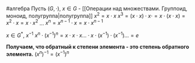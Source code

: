 #алгебра 
Пусть $(G, \cdot), \ x \in G$ - [[Операции над множествами. Группоид, моноид, полугруппа|полугруппа]]
$x^2 = x \cdot x$
$x^3 = (x \cdot x) \cdot x \cdot = x \cdot (x \cdot x) = x^2 \cdot x = x \cdot x^2$
$\dots$
$x^n = x^{n - 1} \cdot x = x \cdot x^{n - 1}$

$x \in G^*, \ x^{-1}$
$x^n \cdot (x^{-1})^n = x \cdot x \cdot x \dots \cdot x \cdot (x^{-1}) \cdot (x^{-1}) \dots = e$

**Получаем, что обратный к степени элемента - это степень обратного элемента.**
$(x^n)^{-1} = (x^{-1})^n$